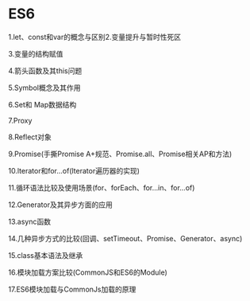 # ES6

1.let、const和var的概念与区别2.变量提升与暂时性死区

3.变量的结构赋值

4.箭头函数及其this问题

5.Symbol概念及其作用

6.Set和 Map数据结构

7.Proxy

8.Reflect对象

9.Promise(手撕Promise A+规范、Promise.all、Promise相关AP和方法)

10.lterator和for...of(lterator遍历器的实现)

11.循环语法比较及使用场景(for、forEach、for...in、for...of)

12.Generator及其异步方面的应用

13.async函数

14.几种异步方式的比较(回调、setTimeout、Promise、Generator、async)

15.class基本语法及继承

16.模块加载方案比较(CommonJS和ES6的Module)

17.ES6模块加载与CommonJs加载的原理
